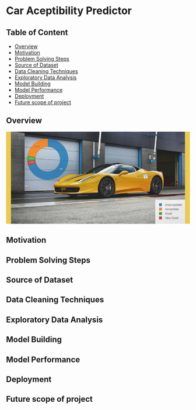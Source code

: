 # Car Aceptibility Predictor

## Table of Content
* [Overview](#overview)
* [Motivation](#motivation)
* [Problem Solving Steps](#problem-solving-steps)
* [Source of Dataset](#source-of-dataset)
* [Data Cleaning Techniques](#data-cleaning-techniques)
* [Exploratory Data Analysis](#exploratory-data-analysis)
* [Model Building](#model-building)
* [Model Performance](#model-performance)
* [Deployment](#deployment)
* [Future scope of project](#future-scope-of-project)

## Overview

<div align="center">
  <img src="img/accept_car.jpg">
</div>

## Motivation

## Problem Solving Steps

## Source of Dataset

## Data Cleaning Techniques

## Exploratory Data Analysis

## Model Building

## Model Performance

## Deployment

## Future scope of project
